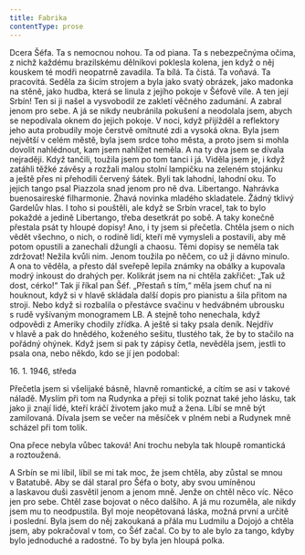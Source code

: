 ```yaml
---
title: Fabrika
contentType: prose
---
```


Dcera Šéfa. Ta s nemocnou nohou. Ta od piana. Ta s nebezpečnýma očima, z nichž každému brazilskému dělníkovi poklesla kolena, jen když o něj kouskem té modři neopatrně zavadila. Ta bílá. Ta čistá. Ta voňavá. Ta pracovitá. Seděla za šicím strojem a byla jako svatý obrázek, jako madonka na stěně, jako hudba, která se linula z jejího pokoje v Šéfově vile. A ten její Srbín! Ten si ji našel a vysvobodil ze zakletí věčného zadumání. A zabral jenom pro sebe. A já se nikdy neubránila pokušení a neodolala jsem, abych se nepodívala oknem do jejich pokoje. V noci, když přijížděl a reflektory jeho auta probudily moje čerstvě omítnuté zdi a vysoká okna. Byla jsem největší v celém městě, byla jsem srdce toho města, a proto jsem si mohla dovolit nahlédnout, kam jsem nahlížet neměla. A na ty dva jsem se dívala nejraději. Když tančili, toužila jsem po tom tanci i já. Viděla jsem je, i když zatáhli těžké závěsy a rozžali malou stolní lampičku na zeleném stojánku a ještě přes ni přehodili červený šátek. Byli tak lahodní, lahodní oku. To jejich tango psal Piazzola snad jenom pro ně dva. Libertango. Nahrávka buenosaireské filharmonie. Žhavá novinka mladého skladatele. Žádný tklivý Gardelův hlas. I toho si pouštěli, ale když se Srbín vracel, tak to bylo pokaždé a jedině Libertango, třeba desetkrát po sobě. A taky konečně přestala psát ty hloupé dopisy! Ano, i ty jsem si přečetla. Chtěla jsem o nich vědět všechno, o nich, o rodině lidí, kteří mě vymysleli a postavili, aby mě potom opustili a zanechali džungli a chaosu. Těmi dopisy se neměla tak zdržovat! Nežila kvůli nim. Jenom toužila po něčem, co už ji dávno minulo. A ona to věděla, a přesto dál sveřepě lepila známky na obálky a kupovala modrý inkoust do drahých per. Kolikrát jsem na ni chtěla zakřičet: „Tak už dost, cérko!“ Tak jí říkal pan Šéf. „Přestaň s tím,“ měla jsem chuť na ni houknout, když si v hlavě skládala další dopis pro pianistu a šila přitom na stroji. Nebo když si rozbalila o přestávce svačinu v hedvábném ubrousku s rudě vyšívaným monogramem LB. A stejně toho nenechala, když odpovědi z Ameriky chodily zřídka. A ještě si taky psala deník. Nejdřív v hlavě a pak do hnědého, koženého sešitu, tlustého tak, že by to stačilo na pořádný ohýnek. Když jsem si pak ty zápisy četla, nevěděla jsem, jestli to psala ona, nebo někdo, kdo se jí jen podobal:

  

16\. 1. 1946, středa

Přečetla jsem si všelijaké básně, hlavně romantické, a cítím se asi v takové náladě. Myslím při tom na Rudynka a přeji si tolik poznat také jeho lásku, tak jako ji znají lidé, kteří kráčí životem jako muž a žena. Líbí se mně být zamilovaná. Dívala jsem se večer na měsíček v plném nebi a Rudynek mně scházel při tom tolik.

  

Ona přece nebyla vůbec taková! Ani trochu nebyla tak hloupě romantická a roztoužená.

A Srbín se mi líbil, líbil se mi tak moc, že jsem chtěla, aby zůstal se mnou v Batatubě. Aby se dál staral pro Šéfa o boty, aby svou umíněnou a laskavou duši zasvětil jenom a jenom mně. Jenže on chtěl něco víc. Něco jen pro sebe. Chtěl zase bojovat o něco dalšího. A já mu rozuměla, ale nikdy jsem mu to neodpustila. Byl moje neopětovaná láska, možná první a určitě i poslední. Byla jsem do něj zakoukaná a přála mu Ludmilu a Dojojó a chtěla jsem, aby pokračoval v tom, co Šéf začal. Co by to ale bylo za tango, kdyby bylo jednoduché a radostné. To by byla jen hloupá polka.
